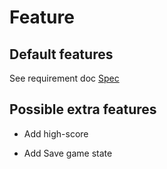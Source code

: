 # Feature

## Default features

See requirement doc [Spec](./Spec.pdf)

## Possible extra features

- Add high-score

- Add Save game state
